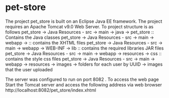 # pet-store

The project pet_store is built on an Eclipse Java EE framework.
The project requires an Apache Tomcat v9.0 Web Server.
To project structure is as follows
pet_store -> Java Resources - src -> main -> java -> pet_store :: Contains the Java classes
pet_store -> Java Resources - src -> main -> webapp -> :: contains the XHTML files
pet_store -> Java Resources - src -> main -> webapp -> WEB-INF -> lib :: contains the required libraries JAR files
pet_store -> Java Resources - src -> main -> webapp -> resources -> css :: contains the style css files
pet_store -> Java Resources - src -> main -> webapp -> resources -> images -> folders for each user by UUID -> images that the user uploaded

The server was configured to run on port 8082 .
To access the web page Start the Tomcat server and access the following address via web browser
http://localhost:8082/pet_store/index.xhtml
